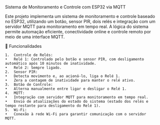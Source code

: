 Sistema de Monitoramento e Controle com ESP32 via MQTT

Este projeto implementa um sistema de monitoramento e controle baseado no ESP32, utilizando um botão, sensor PIR, dois relés e integração com um servidor MQTT para monitoramento em tempo real. A lógica do sistema permite automação eficiente, conectividade online e controle remoto por meio de uma interface MQTT.

🚀 Funcionalidades

	1.	Controle de Relés:
	•	Relé 1: Controlado pelo botão e sensor PIR, com desligamento automático após 10 minutos de inatividade.
	•	Relé 2: Sempre ligado.
	2.	Sensor PIR:
	•	Detecta movimento e, ao acioná-lo, liga o Relé 1.
	•	Zera a contagem de inatividade para manter o relé ativo.
	3.	Botão de Controle:
	•	Alterna manualmente entre ligar e desligar o Relé 1.
	4.	MQTT:
	•	Integração com servidor MQTT para monitoramento em tempo real.
	•	Envio de atualizações do estado do sistema (estado dos relés e tempo restante para desligamento do Relé 1).
	5.	Wi-Fi:
	•	Conexão à rede Wi-Fi para garantir comunicação com o servidor MQTT.
